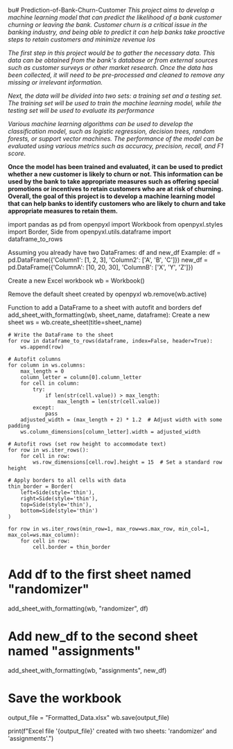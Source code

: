 bu# Prediction-of-Bank-Churn-Customer
*This project aims to develop a machine learning model that can predict the likelihood of a bank customer churning or leaving the bank. Customer churn is a critical issue in the banking industry, and 
being able to predict it can help banks take proactive steps to retain customers and minimize revenue los*




*The first step in this project would be to gather the necessary data. This data can be obtained from the bank's database or from external sources such as customer surveys or other market research. Once the data has been collected, it will need to be pre-processed and cleaned to remove any missing or irrelevant information.*



*Next, the data will be divided into two sets: a training set and a testing set. The training set will be used to train the machine learning model, while the testing set will be used to evaluate its performance*


*Various machine learning algorithms can be used to develop the classification model, such as logistic regression, decision trees, random forests, or support vector machines. The performance of the model can be evaluated using various metrics such as accuracy, precision, recall, and F1 score.*


**Once the model has been trained and evaluated, it can be used to predict whether a new customer is likely to churn or not. This information can be used by the bank to take appropriate measures such as offering special promotions or incentives to retain customers who are at risk of churning.
Overall, the goal of this project is to develop a machine learning model that can help banks to identify customers who are likely to churn and take appropriate measures to retain them.**





import pandas as pd
from openpyxl import Workbook
from openpyxl.styles import Border, Side
from openpyxl.utils.dataframe import dataframe_to_rows

Assuming you already have two DataFrames: df and new_df
Example:
df = pd.DataFrame({'Column1': [1, 2, 3], 'Column2': ['A', 'B', 'C']})
new_df = pd.DataFrame({'ColumnA': [10, 20, 30], 'ColumnB': ['X', 'Y', 'Z']})

Create a new Excel workbook
wb = Workbook()

Remove the default sheet created by openpyxl
wb.remove(wb.active)

Function to add a DataFrame to a sheet with autofit and borders
def add_sheet_with_formatting(wb, sheet_name, dataframe):
    Create a new sheet
    ws = wb.create_sheet(title=sheet_name)
    
    # Write the DataFrame to the sheet
    for row in dataframe_to_rows(dataframe, index=False, header=True):
        ws.append(row)
    
    # Autofit columns
    for column in ws.columns:
        max_length = 0
        column_letter = column[0].column_letter
        for cell in column:
            try:
                if len(str(cell.value)) > max_length:
                    max_length = len(str(cell.value))
            except:
                pass
        adjusted_width = (max_length + 2) * 1.2  # Adjust width with some padding
        ws.column_dimensions[column_letter].width = adjusted_width
    
    # Autofit rows (set row height to accommodate text)
    for row in ws.iter_rows():
        for cell in row:
            ws.row_dimensions[cell.row].height = 15  # Set a standard row height
    
    # Apply borders to all cells with data
    thin_border = Border(
        left=Side(style='thin'),
        right=Side(style='thin'),
        top=Side(style='thin'),
        bottom=Side(style='thin')
    )
    
    for row in ws.iter_rows(min_row=1, max_row=ws.max_row, min_col=1, max_col=ws.max_column):
        for cell in row:
            cell.border = thin_border

# Add df to the first sheet named "randomizer"
add_sheet_with_formatting(wb, "randomizer", df)

# Add new_df to the second sheet named "assignments"
add_sheet_with_formatting(wb, "assignments", new_df)

# Save the workbook
output_file = "Formatted_Data.xlsx"
wb.save(output_file)

print(f"Excel file '{output_file}' created with two sheets: 'randomizer' and 'assignments'.")
